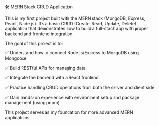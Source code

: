 🛠️ MERN Stack CRUD Application

This is my first project built with the MERN stack (MongoDB, Express, React, Node.js).
It’s a basic CRUD (Create, Read, Update, Delete) application that demonstrates how to build a full-stack app with proper backend and frontend integration.

The goal of this project is to:

✅ Understand how to connect Node.js/Express to MongoDB using Mongoose

✅ Build RESTful APIs for managing data

✅ Integrate the backend with a React frontend

✅ Practice handling CRUD operations from both the server and client side

✅ Gain hands-on experience with environment setup and package management (using pnpm)

This project serves as my foundation for more advanced MERN applications.
